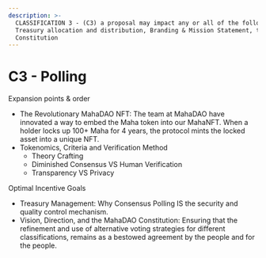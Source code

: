 ```yaml
---
description: >-
  CLASSIFICATION 3 - (C3) a proposal may impact any or all of the following,
  Treasury allocation and distribution, Branding & Mission Statement, the
  Constitution
---
```


# C3 - Polling

Expansion points & order

* The Revolutionary MahaDAO NFT: The team at MahaDAO have innovated a way to embed the Maha token into our MahaNFT. When a holder locks up 100+ Maha for 4 years, the protocol mints the locked asset into a unique NFT.&#x20;
* Tokenomics, Criteria and Verification Method
  * Theory Crafting
  * Diminished Consensus VS Human Verification
  * Transparency VS Privacy

Optimal Incentive Goals

* Treasury Management: Why Consensus Polling IS the security and quality control mechanism.
* Vision, Direction, and the MahaDAO Constitution: Ensuring that the refinement and use of alternative voting strategies for different classifications, remains as a bestowed agreement by the people and for the people.&#x20;
